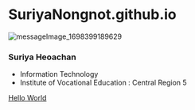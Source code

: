 # SuriyaNongnot.github.io
![messageImage_1698399189629](https://github.com/SuriyaNongnot/SuriyaNongnot.github.io/assets/135500550/ea2a02a8-fc15-421c-8ff0-98036db0b076)
### Suriya Heoachan
* Information Technology
* Institute of Vocational Education : Central Region 5

[Hello World](HelloWorld.md)
